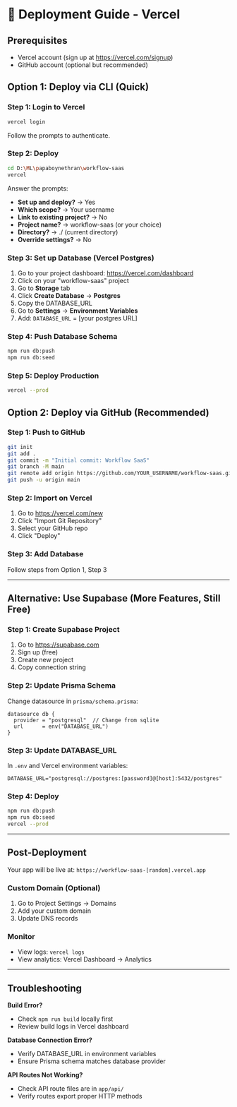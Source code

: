 # 🚀 Deployment Guide - Vercel

## Prerequisites
- Vercel account (sign up at https://vercel.com/signup)
- GitHub account (optional but recommended)

## Option 1: Deploy via CLI (Quick)

### Step 1: Login to Vercel
```bash
vercel login
```
Follow the prompts to authenticate.

### Step 2: Deploy
```bash
cd D:\ML\papaboynethran\workflow-saas
vercel
```

Answer the prompts:
- **Set up and deploy?** → Yes
- **Which scope?** → Your username
- **Link to existing project?** → No
- **Project name?** → workflow-saas (or your choice)
- **Directory?** → ./ (current directory)
- **Override settings?** → No

### Step 3: Set up Database (Vercel Postgres)

1. Go to your project dashboard: https://vercel.com/dashboard
2. Click on your "workflow-saas" project
3. Go to **Storage** tab
4. Click **Create Database** → **Postgres**
5. Copy the DATABASE_URL
6. Go to **Settings** → **Environment Variables**
7. Add: `DATABASE_URL` = [your postgres URL]

### Step 4: Push Database Schema
```bash
npm run db:push
npm run db:seed
```

### Step 5: Deploy Production
```bash
vercel --prod
```

## Option 2: Deploy via GitHub (Recommended)

### Step 1: Push to GitHub
```bash
git init
git add .
git commit -m "Initial commit: Workflow SaaS"
git branch -M main
git remote add origin https://github.com/YOUR_USERNAME/workflow-saas.git
git push -u origin main
```

### Step 2: Import on Vercel
1. Go to https://vercel.com/new
2. Click "Import Git Repository"
3. Select your GitHub repo
4. Click "Deploy"

### Step 3: Add Database
Follow steps from Option 1, Step 3

---

## Alternative: Use Supabase (More Features, Still Free)

### Step 1: Create Supabase Project
1. Go to https://supabase.com
2. Sign up (free)
3. Create new project
4. Copy connection string

### Step 2: Update Prisma Schema
Change datasource in `prisma/schema.prisma`:
```prisma
datasource db {
  provider = "postgresql"  // Change from sqlite
  url      = env("DATABASE_URL")
}
```

### Step 3: Update DATABASE_URL
In `.env` and Vercel environment variables:
```
DATABASE_URL="postgresql://postgres:[password]@[host]:5432/postgres"
```

### Step 4: Deploy
```bash
npm run db:push
npm run db:seed
vercel --prod
```

---

## Post-Deployment

Your app will be live at: `https://workflow-saas-[random].vercel.app`

### Custom Domain (Optional)
1. Go to Project Settings → Domains
2. Add your custom domain
3. Update DNS records

### Monitor
- View logs: `vercel logs`
- View analytics: Vercel Dashboard → Analytics

---

## Troubleshooting

**Build Error?**
- Check `npm run build` locally first
- Review build logs in Vercel dashboard

**Database Connection Error?**
- Verify DATABASE_URL in environment variables
- Ensure Prisma schema matches database provider

**API Routes Not Working?**
- Check API route files are in `app/api/`
- Verify routes export proper HTTP methods
